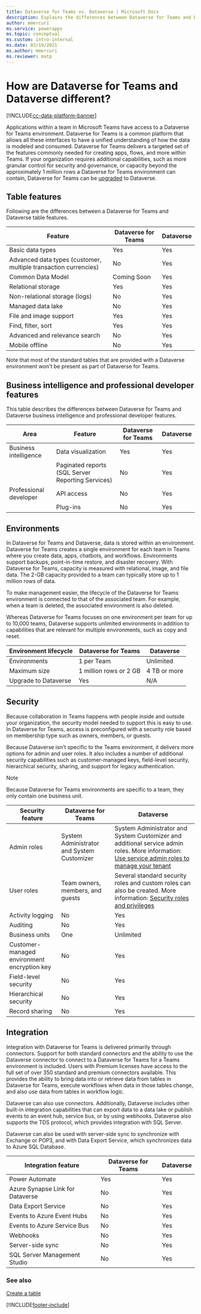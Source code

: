 ```yaml
---
title: Dataverse for Teams vs. Dataverse | Microsoft Docs
description: Explains the differences between Dataverse for Teams and Dataverse.
author: mmercuri
ms.service: powerapps
ms.topic: conceptual
ms.custom: intro-internal
ms.date: 03/19/2021
ms.author: mmercuri
ms.reviewer: matp
---
```

# How are Dataverse for Teams and Dataverse different?

[!INCLUDE[cc-data-platform-banner](../includes/cc-data-platform-banner.md)]

Applications within a team in Microsoft Teams have access to a Dataverse for Teams environment. Dataverse for Teams is a common platform that allows all these interfaces to have a unified understanding of how the data is modeled and consumed. Dataverse for Teams delivers a targeted set of the features commonly needed for creating apps, flows, and more within Teams. If your organization requires additional capabilities, such as more granular control for security and governance, or capacity beyond the approximately 1 million rows a Dataverse for Teams environment can contain, Dataverse for Teams can be [upgraded](/power-platform/admin/about-teams-environment#upgrade-process) to Dataverse.

## Table features

Following are the differences between a Dataverse for Teams and Dataverse table features.

|Feature  |Dataverse for Teams  |Dataverse  |
|---------|---------|---------|
|Basic data types     |  Yes       |  Yes       |
|Advanced data types​ (customer, multiple transaction currencies)      |  No       |  Yes       |
|Common Data Model    |  Coming Soon       |  Yes       |
|Relational storage      | Yes       |  Yes       |
|Non-relational storage (logs)   |  No       |  Yes       |
|Managed data lake      |  No       | Yes        |
|File and image support     | Yes        |  Yes       |
|Find, filter, sort     |   Yes      |  Yes       |
|Advanced and relevance search      |   No      | Yes        |
|Mobile offline     |  No       |  Yes       |

Note that most of the standard tables that are provided with a Dataverse environment won't be present as part of Dataverse for Teams.

## Business intelligence and professional developer features

This table describes the differences between Dataverse for Teams and Dataverse business intelligence and professional developer features.


|Area  |Feature  |Dataverse for Teams  |Dataverse  |
|---------|---------|---------|---------|
|Business intelligence     |  Data visualization   |  Yes    |  Yes   |
|      |   Paginated reports (SQL Server Reporting Services)   |  No    |  Yes     |
|Professional developer     | API access       |  No     |  Yes     |
|      |  Plug-ins       |   No      |  Yes       |

## Environments

In Dataverse for Teams and Dataverse, data is stored within an environment. Dataverse for Teams creates a single environment for each team in Teams where you create data, apps, chatbots, and workflows. Environments support backups, point-in-time restore, and disaster recovery. With Dataverse for Teams, capacity is measured with relational, image, and file data. The 2-GB capacity provided to a team can typically store up to 1 million rows of data.

To make management easier, the lifecycle of the Dataverse for Teams environment is connected to that of the associated team. For example, when a team is deleted, the associated environment is also deleted.

Whereas Dataverse for Teams focuses on one environment per team for up to 10,000 teams, Dataverse supports unlimited environments in addition to capabilities that are relevant for multiple environments, such as copy and reset.


|Environment lifecycle  |Dataverse for Teams  |Dataverse  |
|---------|---------|---------|
|Environments   | 1 per Team     | Unlimited        |
|Maximum size     |   1 million rows or 2 GB      |  4 TB or more     |
|Upgrade to Dataverse   |  Yes    |  N/A    |

## Security

Because collaboration in Teams happens with people inside and outside your organization, the security model needed to support this is easy to use. In Dataverse for Teams, access is preconfigured with a security role based on membership type such as owners, members, or guests.

Because Dataverse isn't specific to the Teams environment, it delivers more options for admin and user roles. It also includes a number of additional security capabilities such as customer-managed keys, field-level security, hierarchical security, sharing, and support for legacy authentication.

> [!NOTE]
> Because Dataverse for Teams environments are specific to a team, they only contain one business unit.


|Security feature  |Dataverse for Teams  |Dataverse  |
|---------|---------|---------|
|Admin roles     |  System Administrator and System Customizer       |  System Administrator and System Customizer and additional service admin roles. More information: [Use service admin roles to manage your tenant](/power-platform/admin/use-service-admin-role-manage-tenant)      |
|User roles    | Team owners, members, and guests        |  Several standard security roles and custom roles can also be created. More information: [Security roles and privileges](/power-platform/admin/security-roles-privileges)       |
|Activity logging     |  No       |  Yes       |
|Auditing     |  No       |  Yes       |
|Business units     |   One      |  Unlimited      |
|Customer-managed environment encryption key     |   No      |  Yes       |
|Field-level security     |   No      |  Yes       |
|Hierarchical security     |  No       |  Yes       |
|Record sharing     |  No       |  Yes       |

## Integration

Integration with Dataverse for Teams is delivered primarily through connectors. Support for both standard connectors and the ability to use the Dataverse connector to connect to a Dataverse for Teams for a Teams environment is included. Users with Premium licenses have access to the full set of over 350 standard and premium connectors available. This provides the ability to bring data into or retrieve data from tables in Dataverse for Teams, execute workflows when data in those tables change, and also use data from tables in workflow logic.

Dataverse can also use connectors. Additionally, Dataverse includes other built-in integration capabilities that can export data to a data lake or publish events to an event hub, service bus, or by using webhooks. Dataverse also supports the TDS protocol, which provides integration with SQL Server.

Dataverse can also be used with server-side sync to synchronize with Exchange or POP3, and with Data Export Service, which synchronizes data to Azure SQL Database.


|Integration feature  |Dataverse for Teams  |Dataverse  |
|---------|---------|---------|
|Power Automate     |   Yes      |  Yes       |
|Azure Synapse Link for Dataverse    |   No      |  Yes       |
|Data Export Service     |   No      |  Yes       |
|Events to Azure Event Hubs     |   No      |  Yes       |
|Events to Azure Service Bus     |   No      |  Yes       |
|Webhooks     |   No      |  Yes       |
|Server-side sync     |   No      |  Yes       |
|SQL Server Management Studio     |   No      |   Yes      |

  

### See also

[Create a table](create-table.md)


[!INCLUDE[footer-include](../includes/footer-banner.md)]
